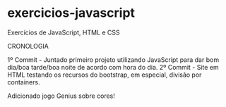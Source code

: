 # exercicios-javascript
Exercícios de JavaScript, HTML e CSS

CRONOLOGIA

1º Commit - Juntado primeiro projeto utilizando JavaScript para dar bom dia/boa tarde/boa noite de acordo com hora do dia.
2º Commit - Site em HTML testando os recursos do bootstrap, em especial, divisão por containers.


Adicionado jogo Genius sobre cores!
